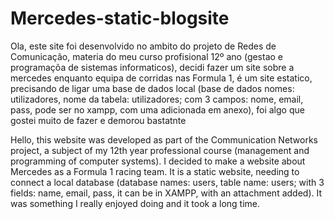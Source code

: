 # Mercedes-static-blogsite
Ola, este site foi desenvolvido no ambito do projeto de Redes de Comunicação, materia do meu curso profisional 12º ano (gestao e programaçõa de sistemas informaticos), decidi fazer um site sobre a mercedes enquanto equipa de corridas nas Formula 1, é um site estatico, precisando de ligar uma base de dados local (base de dados nomes: utilizadores, nome da tabela: utilizadores; com 3 campos: nome, email, pass, pode ser no xampp, com uma adicionada em anexo), foi algo que gostei muito de fazer e demorou bastatnte

Hello, this website was developed as part of the Communication Networks project, a subject of my 12th year professional course (management and programming of computer systems). I decided to make a website about Mercedes as a Formula 1 racing team. It is a static website, needing to connect a local database (database names: users, table name: users; with 3 fields: name, email, pass, it can be in XAMPP, with an attachment added). It was something I really enjoyed doing and it took a long time.
